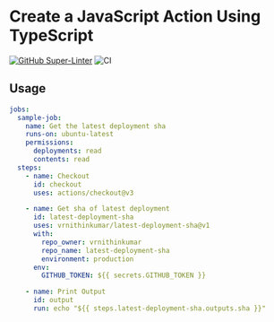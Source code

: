 # Create a JavaScript Action Using TypeScript

[![GitHub Super-Linter](https://github.com/vrnithinkumar/latest-deployment-sha/actions/workflows/linter.yml/badge.svg)](https://github.com/super-linter/super-linter)
![CI](https://github.com/vrnithinkumar/latest-deployment-sha/actions/workflows/ci.yml/badge.svg)

## Usage

```yaml
jobs:
  sample-job:
    name: Get the latest deployment sha
    runs-on: ubuntu-latest
    permissions:
      deployments: read
      contents: read
  steps:
    - name: Checkout
      id: checkout
      uses: actions/checkout@v3

    - name: Get sha of latest deployment
      id: latest-deployment-sha
      uses: vrnithinkumar/latest-deployment-sha@v1
      with:
        repo_owner: vrnithinkumar
        repo_name: latest-deployment-sha
        environment: production
      env:
        GITHUB_TOKEN: ${{ secrets.GITHUB_TOKEN }}

    - name: Print Output
      id: output
      run: echo "${{ steps.latest-deployment-sha.outputs.sha }}"
```

